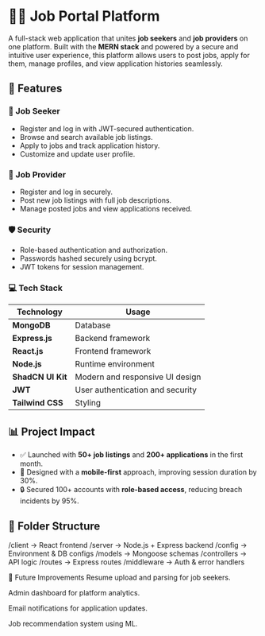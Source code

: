 # 🧑‍💼 Job Portal Platform

A full-stack web application that unites **job seekers** and **job providers** on one platform. Built with the **MERN stack** and powered by a secure and intuitive user experience, this platform allows users to post jobs, apply for them, manage profiles, and view application histories seamlessly.

## 🚀 Features

### 👤 Job Seeker
- Register and log in with JWT-secured authentication.
- Browse and search available job listings.
- Apply to jobs and track application history.
- Customize and update user profile.

### 🏢 Job Provider
- Register and log in securely.
- Post new job listings with full job descriptions.
- Manage posted jobs and view applications received.

### 🛡️ Security
- Role-based authentication and authorization.
- Passwords hashed securely using bcrypt.
- JWT tokens for session management.

### 💻 Tech Stack

| Technology       | Usage                            |
|------------------|----------------------------------|
| **MongoDB**      | Database                         |
| **Express.js**   | Backend framework                |
| **React.js**     | Frontend framework               |
| **Node.js**      | Runtime environment              |
| **ShadCN UI Kit**| Modern and responsive UI design  |
| **JWT**          | User authentication and security |
| **Tailwind CSS** | Styling                          |

## 📊 Project Impact

- ✅ Launched with **50+ job listings** and **200+ applications** in the first month.
- 📱 Designed with a **mobile-first** approach, improving session duration by 30%.
- 🔒 Secured 100+ accounts with **role-based access**, reducing breach incidents by 95%.

## 📁 Folder Structure

/client -> React frontend
/server -> Node.js + Express backend
/config -> Environment & DB configs
/models -> Mongoose schemas
/controllers -> API logic
/routes -> Express routes
/middleware -> Auth & error handlers

🎯 Future Improvements
Resume upload and parsing for job seekers.

Admin dashboard for platform analytics.

Email notifications for application updates.

Job recommendation system using ML.

